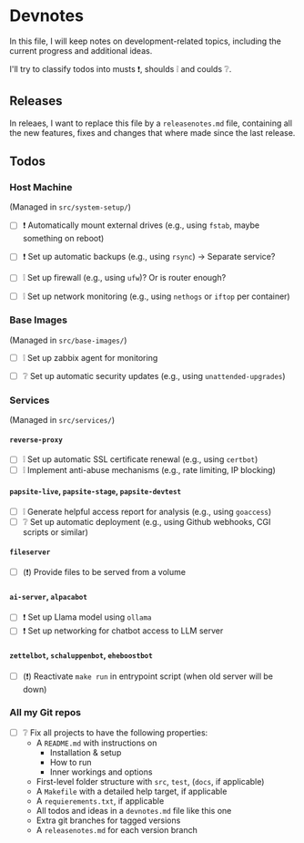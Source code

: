 
# Devnotes

In this file, I will keep notes on development-related topics, including the current progress and additional ideas.

I'll try to classify todos into musts ❗, shoulds ❕ and coulds ❔.


## Releases

In releaes, I want to replace this file by a `releasenotes.md` file, containing all the new features, fixes and changes that where made since the last release.


## Todos

### Host Machine

(Managed in `src/system-setup/`)

- [ ] ❗ Automatically mount external drives (e.g., using `fstab`, maybe something on reboot)
- [ ] ❗ Set up automatic backups (e.g., using `rsync`) → Separate service?
- [ ] ❕ Set up firewall (e.g., using `ufw`)? Or is router enough?
- [ ] ❕ Set up network monitoring (e.g., using `nethogs` or `iftop` per container)


### Base Images

(Managed in `src/base-images/`)

- [ ] ❕ Set up zabbix agent for monitoring
- [ ] ❔ Set up automatic security updates (e.g., using `unattended-upgrades`)


### Services

(Managed in `src/services/`)

#### `reverse-proxy`

- [ ] ❕ Set up automatic SSL certificate renewal (e.g., using `certbot`)
- [ ] ❕ Implement anti-abuse mechanisms (e.g., rate limiting, IP blocking)

#### `papsite-live`, `papsite-stage`, `papsite-devtest`

- [ ] ❕ Generate helpful access report for analysis (e.g., using `goaccess`)
- [ ] ❔ Set up automatic deployment (e.g., using Github webhooks, CGI scripts or similar)

#### `fileserver`

- [ ] (❗) Provide files to be served from a volume

#### `ai-server`, `alpacabot`

- [ ] ❗ Set up Llama model using `ollama`
- [ ] ❗ Set up networking for chatbot access to LLM server

#### `zettelbot`, `schaluppenbot`, `eheboostbot`

- [ ] (❗) Reactivate `make run` in entrypoint script (when old server will be down)


### All my Git repos

- [ ] ❔ Fix all projects to have the following properties:
  - A `README.md` with instructions on
    - Installation & setup
    - How to run
    - Inner workings and options
  - First-level folder structure with `src`, `test`, (`docs`, if applicable)
  - A `Makefile` with a detailed help target, if applicable
  - A `requierements.txt`, if applicable
  - All todos and ideas in a `devnotes.md` file like this one
  - Extra git branches for tagged versions
  - A `releasenotes.md` for each version branch

